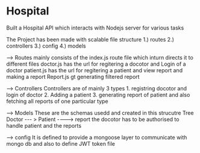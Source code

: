 # Hospital
Built a Hospital API which interacts with Nodejs server for various tasks

 The Project has been made with scalable file structure
 1.) routes
 2.) controllers 
 3.) config
 4.) models

 --> Routes
           mainly consists of the index.js route file which inturn directs it to different files
           doctor.js has the url for regitering a docotor and Login of a doctor
           patient.js has the url for regitering a patient and view report and making a report
           Report.js gt generating filtered report


--> Controllers
         Controllers are of mainly 3 types 
         1. registring docotor and login of doctor
         2. Adding a patient
         3. generating report of patient and also fetching all reports of one particular type
         
 
--> Models
        These are the schemas usedd and created in this strucutre
             Tree
                    Doctor --- > Patient ----> report the docotor has to be authorised to handle patient and the reports

--> config 
         It is defined to provide a mongoose layer to communicate with mongo db and also to define JWT token file              
